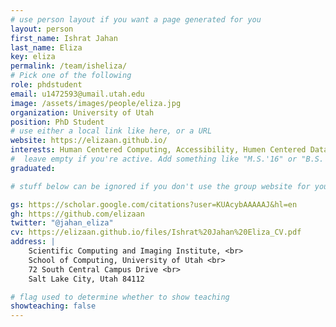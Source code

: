 ```yaml
---
# use person layout if you want a page generated for you
layout: person
first_name: Ishrat Jahan
last_name: Eliza
key: eliza
permalink: /team/isheliza/
# Pick one of the following
role: phdstudent
email: u1472593@umail.utah.edu
image: /assets/images/people/eliza.jpg
organization: University of Utah
position: PhD Student
# use either a local link like here, or a URL
website: https://elizaan.github.io/
interests: Human Centered Computing, Accessibility, Humen Centered Data Science
#  leave empty if you're active. Add something like "M.S.'16" or "B.S.'17" if you got a degree while at VDL. Add "N" if you left VDS before you got a degree.
graduated: 

# stuff below can be ignored if you don't use the group website for your private website

gs: https://scholar.google.com/citations?user=KUAcybAAAAAJ&hl=en
gh: https://github.com/elizaan
twitter: "@jahan_eliza"
cv: https://elizaan.github.io/files/Ishrat%20Jahan%20Eliza_CV.pdf
address: |
    Scientific Computing and Imaging Institute, <br>
    School of Computing, University of Utah <br>
    72 South Central Campus Drive <br>
    Salt Lake City, Utah 84112

# flag used to determine whether to show teaching
showteaching: false
---
```

